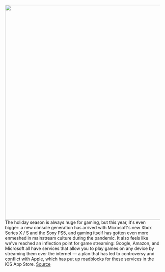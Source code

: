 <img src='https://cdn.vox-cdn.com/thumbor/xannL36_n-0Z4g5wUMC5lyhGm60=/0x0:2040x1360/1200x675/filters:focal(819x486:1145x812)/cdn.vox-cdn.com/uploads/chorus_image/image/67869750/VRG_ILLO_4305_Decoder_Phil_Spencer.0.0.jpg' width='700px' /><br/>
The holiday season is always huge for gaming, but this year, it's even bigger: a new console generation has arrived with Microsoft's new Xbox Series X / S and the Sony PS5, and gaming itself has gotten even more enmeshed in mainstream culture during the pandemic. It also feels like we've reached an inflection point for game streaming: Google, Amazon, and Microsoft all have services that allow you to play games on any device by streaming them over the internet — a plan that has led to controversy and conflict with Apple, which has put up roadblocks for these services in the iOS App Store.
<a href='https://www.theverge.com/21611412/microsoft-phil-spencer-interview-xbox-series-x-launch-decoder-podcast'> Source <a/>